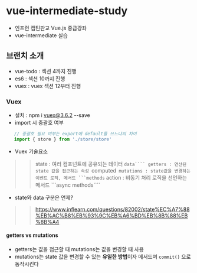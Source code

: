 # vue-intermediate-study
- 인프런 캡틴판교 Vue.js 중급강좌
- vue-intermediate 실습

## 브랜치 소개
- vue-todo : 섹션 4까지 진행
- es6 : 섹션 10까지 진행
- vuex : vuex 섹션 12부터 진행

### Vuex
- 설치 : npm i vuex@3.6.2 --save
- import 시 중괄호 여부
 ```javascript
    // 중괄호 필요 여부는 export에 default를 쓰느냐의 차이
    import { store } from './store/store'
 ```

- Vuex 기술요소
>> state : 여러 컴포넌트에 공유되는 데이터 ```data````
>> getters : 연산된 state 값을 접근하는 속성 ```computed````
>> mutations : state값을 변경하는 이벤트 로직, 메서드 ```methods````
>> action : 비동기 처리 로직을 선언하는 메서드 ```async methods````

- state와 data 구분은 언제?
>> https://www.inflearn.com/questions/82002/state%EC%A7%88%EB%AC%B8%EB%93%9C%EB%A6%BD%EB%8B%88%EB%8B%A4


#### getters vs mutations
- getters는 값을 접근할 때 mutations는 값을 변경할 때 사용
- mutations는 state 값을 변경할 수 있는 **유일한 방법**이자 메서드며 ```commit()``` 으로 동작시킨다

